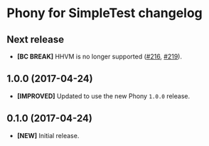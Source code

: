 # Phony for SimpleTest changelog

## Next release

- **[BC BREAK]** HHVM is no longer supported ([#216], [#219]).

[#216]: https://github.com/eloquent/phony/issues/216
[#219]: https://github.com/eloquent/phony/issues/219

## 1.0.0 (2017-04-24)

- **[IMPROVED]** Updated to use the new Phony `1.0.0` release.

## 0.1.0 (2017-04-24)

- **[NEW]** Initial release.
